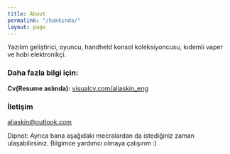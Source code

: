 ```yaml
---
title: About
permalink: "/hakkında/"
layout: page
---
```


Yazılım geliştirici, oyuncu, handheld konsol koleksiyoncusu, kıdemli vaper ve hobi elektronikçi.

### Daha fazla bilgi için:

**Cv(Resume aslında):** [visualcv.com/aliaskin_eng](https://www.visualcv.com/aliaskin_eng)

### İletişim

[aliaskin@outlook.com](mailto:aliaskin@outlook.com)

Dipnot: Ayrıca bana aşağıdaki mecralardan da istediğiniz zaman ulaşabilirsiniz. Bilgimce yardımcı olmaya çalışırım :)
